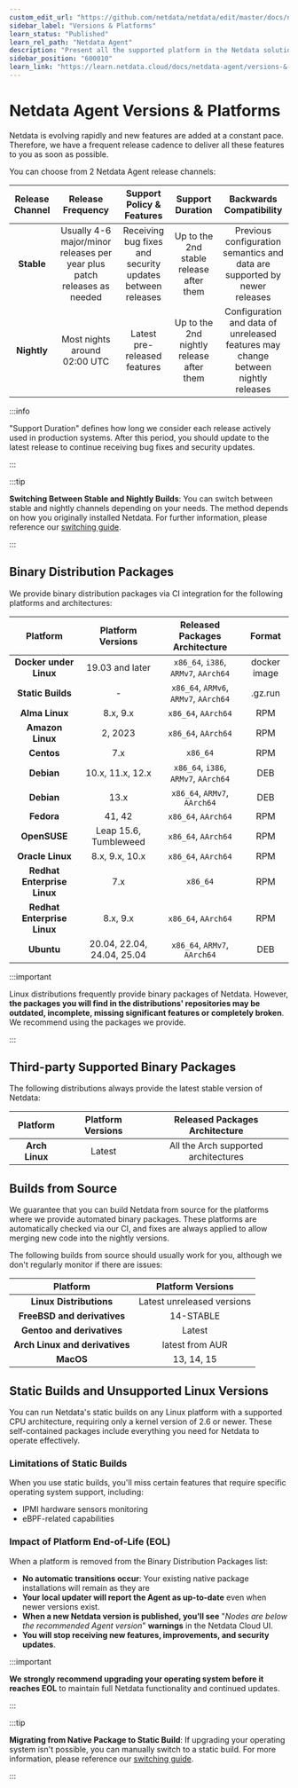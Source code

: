 ```yaml
---
custom_edit_url: "https://github.com/netdata/netdata/edit/master/docs/netdata-agent/versions-and-platforms.md"
sidebar_label: "Versions & Platforms"
learn_status: "Published"
learn_rel_path: "Netdata Agent"
description: "Present all the supported platform in the Netdata solution"
sidebar_position: "600010"
learn_link: "https://learn.netdata.cloud/docs/netdata-agent/versions-&-platforms"
---
```


# Netdata Agent Versions & Platforms

Netdata is evolving rapidly and new features are added at a constant pace. Therefore, we have a frequent release cadence to deliver all these features to you as soon as possible.

You can choose from 2 Netdata Agent release channels:

| Release Channel |                            Release Frequency                            |                 Support Policy & Features                 |             Support Duration             |                              Backwards Compatibility                              |
| :-------------: | :---------------------------------------------------------------------: | :-------------------------------------------------------: | :--------------------------------------: | :-------------------------------------------------------------------------------: |
|   **Stable**    | Usually 4-6 major/minor releases per year plus patch releases as needed | Receiving bug fixes and security updates between releases | Up to the 2nd stable release after them  |     Previous configuration semantics and data are supported by newer releases     |
|   **Nightly**   |                      Most nights around 02:00 UTC                       |               Latest pre-released features                | Up to the 2nd nightly release after them | Configuration and data of unreleased features may change between nightly releases |

:::info

"Support Duration" defines how long we consider each release actively used in production systems. After this period, you should update to the latest release to continue receiving bug fixes and security updates.

:::

:::tip

**Switching Between Stable and Nightly Builds**: You can switch between stable and nightly channels depending on your needs. The method depends on how you originally installed Netdata. For further information, please reference our [switching guide](https://learn.netdata.cloud/docs/netdata-agent/installation/linux/switch-install-types-and-release-channels).

:::

## Binary Distribution Packages

We provide binary distribution packages via CI integration for the following platforms and architectures:

|          Platform           |     Platform Versions      |    Released Packages Architecture     |    Format    |
| :-------------------------: | :------------------------: | :-----------------------------------: | :----------: |
|   **Docker under Linux**    |      19.03 and later       | `x86_64`, `i386`, `ARMv7`, `AArch64`  | docker image |
|      **Static Builds**      |             -              | `x86_64`, `ARMv6`, `ARMv7`, `AArch64` |   .gz.run    |
|       **Alma Linux**        |          8.x, 9.x          |          `x86_64`, `AArch64`          |     RPM      |
|      **Amazon Linux**       |          2, 2023           |          `x86_64`, `AArch64`          |     RPM      |
|         **Centos**          |            7.x             |               `x86_64`                |     RPM      |
|         **Debian**          |      10.x, 11.x, 12.x      | `x86_64`, `i386`, `ARMv7`, `AArch64`  |     DEB      |
|         **Debian**          |            13.x            |     `x86_64`, `ARMv7`, `AArch64`      |     DEB      |
|         **Fedora**          |           41, 42           |          `x86_64`, `AArch64`          |     RPM      |
|        **OpenSUSE**         |   Leap 15.6, Tumbleweed    |          `x86_64`, `AArch64`          |     RPM      |
|      **Oracle Linux**       |       8.x, 9.x, 10.x       |          `x86_64`, `AArch64`          |     RPM      |
| **Redhat Enterprise Linux** |            7.x             |               `x86_64`                |     RPM      |
| **Redhat Enterprise Linux** |          8.x, 9.x          |          `x86_64`, `AArch64`          |     RPM      |
|         **Ubuntu**          | 20.04, 22.04, 24.04, 25.04 |     `x86_64`, `ARMv7`, `AArch64`      |     DEB      |

:::important

Linux distributions frequently provide binary packages of Netdata. However, **the packages you will find in the distributions' repositories may be outdated, incomplete, missing significant features or completely broken**. We recommend using the packages we provide.

:::

## Third-party Supported Binary Packages

The following distributions always provide the latest stable version of Netdata:

|    Platform    | Platform Versions |    Released Packages Architecture    |
| :------------: | :---------------: | :----------------------------------: |
| **Arch Linux** |      Latest       | All the Arch supported architectures |

## Builds from Source

We guarantee that you can build Netdata from source for the platforms where we provide automated binary packages. These platforms are automatically checked via our CI, and fixes are always applied to allow merging new code into the nightly versions.

The following builds from source should usually work for you, although we don't regularly monitor if there are issues:

|            Platform            |     Platform Versions      |
| :----------------------------: | :------------------------: |
|    **Linux Distributions**     | Latest unreleased versions |
|  **FreeBSD and derivatives**   |         14-STABLE          |
|   **Gentoo and derivatives**   |           Latest           |
| **Arch Linux and derivatives** |      latest from AUR       |
|           **MacOS**            |         13, 14, 15         |

## Static Builds and Unsupported Linux Versions

You can run Netdata's static builds on any Linux platform with a supported CPU architecture, requiring only a kernel version of 2.6 or newer. These self-contained packages include everything you need for Netdata to operate effectively.

### Limitations of Static Builds

When you use static builds, you'll miss certain features that require specific operating system support, including:

- IPMI hardware sensors monitoring
- eBPF-related capabilities

### Impact of Platform End-of-Life (EOL)

When a platform is removed from the Binary Distribution Packages list:

- **No automatic transitions occur**: Your existing native package installations will remain as they are
- **Your local updater will report the Agent as up-to-date** even when newer versions exist.
- **When a new Netdata version is published, you'll see** "_Nodes are below the recommended Agent version_" **warnings** in the Netdata Cloud UI.
- **You will stop receiving new features, improvements, and security updates**.

:::important

**We strongly recommend upgrading your operating system before it reaches EOL** to maintain full Netdata functionality and continued updates.

:::

:::tip

**Migrating from Native Package to Static Build**: If upgrading your operating system isn't possible, you can manually switch to a static build. For more information, please reference our [switching guide](https://learn.netdata.cloud/docs/netdata-agent/installation/linux/switch-install-types-and-release-channels).

:::
